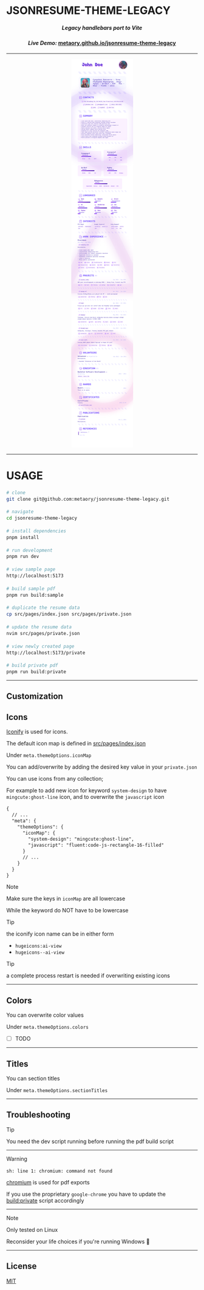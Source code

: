 JSONRESUME-THEME-LEGACY
=======================

<div align="center">
  <h5>Legacy handlebars port to Vite</h5>
  <h4>
    <i>Live Demo:</i>
    <a href="https://metaory.github.io/jsonresume-theme-legacy">
      metaory.github.io/jsonresume-theme-legacy
    </a>
  </h4>
</div>

---

<div align="center">
  <img src="https://raw.githubusercontent.com/metaory/jsonresume-theme-legacy/master/screenshot.png">
</div>

---

USAGE
=====

```sh
# clone
git clone git@github.com:metaory/jsonresume-theme-legacy.git

# navigate
cd jsonresume-theme-legacy

# install dependencies
pnpm install

# run development
pnpm run dev

# view sample page
http://localhost:5173

# build sample pdf
pnpm run build:sample

# duplicate the resume data
cp src/pages/index.json src/pages/private.json

# update the resume data
nvim src/pages/private.json

# view newly created page
http://localhost:5173/private

# build private pdf
pnpm run build:private
```

---

Customization
-------------

Icons
-----

[Iconify](https://icon-sets.iconify.design) is used for icons.

The default icon map is defined in [src/pages/index.json](https://github.com/metaory/jsonresume-theme-legacy/blob/master/src/pages/index.json)

Under `meta.themeOptions.iconMap`

You can add/overwrite by adding the desired key value in your `private.json`

You can use icons from any collection;

For example to add new icon for keyword `system-design` to have `mingcute:ghost-line` icon, and to
overwrite the `javascript` icon

```jsonc
{
  // ...
  "meta": {
    "themeOptions": {
      "iconMap": {
        "system-design": "mingcute:ghost-line",
        "javascript": "fluent:code-js-rectangle-16-filled"
      }
      // ...
    }
  }
}
```

> [!Note]
> Make sure the keys in `iconMap` are all lowercase
>
> While the keyword do NOT have to be lowercase

> [!Tip]
> the iconify icon name can be in either form
>
> - `hugeicons:ai-view`
> - `hugeicons--ai-view`

> [!Tip]
> a complete process restart is needed if overwriting existing icons

---

Colors
------

You can overwrite color values

Under `meta.themeOptions.colors`

- [ ] TODO

---

Titles
------

You can section titles

Under `meta.themeOptions.sectionTitles`

---

Troubleshooting
---------------

> [!Tip]
> You need the dev script running before running the pdf build script

---

> [!Warning]
> `sh: line 1: chromium: command not found`
>
> [chromium](https://chromium.org) is used for pdf exports
>
> If you use the proprietary `google-chrome`
> you have to update the [build:private](https://github.com/metaory/jsonresume-theme-legacy/blob/master/package.json) script accordingly

---

> [!Note]
> Only tested on Linux
>
> Reconsider your life choices if you're running Windows 💩

---

License
-------
[MIT](LICENSE)

